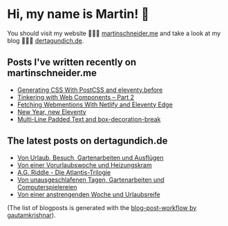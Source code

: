 # Hi, my name is Martin! 👋 
You should visit my website 👨🏼‍💻  [martinschneider.me](https://martinschneider.me) and take a look at my blog 🤷🏼‍♂️ [dertagundich.de](https://www.dertagundich.de).

## Posts I've written recently on martinschneider.me
<!-- MSME-POST-LIST:START -->
- [Generating CSS With PostCSS and eleventy.before](https://martinschneider.me/articles/generating-css-with-postcss-and-eleventy-before/)
- [Tinkering with Web Components – Part 2](https://martinschneider.me/articles/tinkering-with-web-components-part-2/)
- [Fetching Webmentions With Netlify and Eleventy Edge](https://martinschneider.me/articles/fetching-webmentions-with-netlify-and-eleventy-edge/)
- [New Year, new Eleventy](https://martinschneider.me/articles/new-year-new-eleventy/)
- [Multi-Line Padded Text and box-decoration-break](https://martinschneider.me/articles/multi-line-padded-text-and-box-decoration-break/)
<!-- MSME-POST-LIST:END -->

## The latest posts on dertagundich.de
<!-- DTUI-POST-LIST:START -->
- [Von Urlaub, Besuch, Gartenarbeiten und Ausflügen](https://www.dertagundich.de/blog/2023/07/von-urlaub-besuch-gartenarbeiten-und-ausflugen)
- [Von einer Vorurlaubswoche und Heizungskram](https://www.dertagundich.de/blog/2023/07/von-einer-vorurlaubswoche-und-heizungskram)
- [A.G. Riddle - Die Atlantis-Trilogie](https://www.dertagundich.de/blog/2023/07/a-g-riddle-die-atlantis-trilogie)
- [Von unausgeschlafenen Tagen, Gartenarbeiten und Computerspielereien](https://www.dertagundich.de/blog/2023/07/von-unausgeschlafenen-tagen-gartenarbeiten-und-computerspielereien)
- [Von einer anstrengenden Woche und Urlaubsreife](https://www.dertagundich.de/blog/2023/07/von-einer-anstrengenden-woche-und-urlaubsreife)
<!-- DTUI-POST-LIST:END -->

(The list of blogposts is generated with the [blog-post-workflow by gautamkrishnar](https://github.com/gautamkrishnar/blog-post-workflow)).
